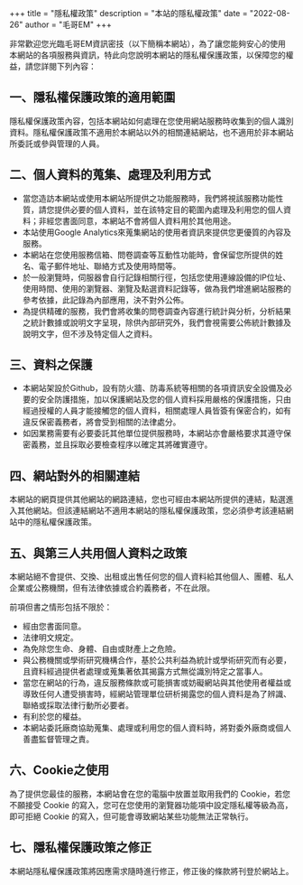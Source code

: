 +++
title = "隱私權政策"
description = "本站的隱私權政策"
date = "2022-08-26"
author = "毛哥EM"
+++



非常歡迎您光臨毛哥EM資訊密技（以下簡稱本網站），為了讓您能夠安心的使用本網站的各項服務與資訊，特此向您說明本網站的隱私權保護政策，以保障您的權益，請您詳閱下列內容：

## 一、隱私權保護政策的適用範圍  

隱私權保護政策內容，包括本網站如何處理在您使用網站服務時收集到的個人識別資料。隱私權保護政策不適用於本網站以外的相關連結網站，也不適用於非本網站所委託或參與管理的人員。

## 二、個人資料的蒐集、處理及利用方式

* 當您造訪本網站或使用本網站所提供之功能服務時，我們將視該服務功能性質，請您提供必要的個人資料，並在該特定目的範圍內處理及利用您的個人資料；非經您書面同意，本網站不會將個人資料用於其他用途。
* 本站使用Google Analytics來蒐集網站的使用者資訊來提供您更優質的內容及服務。
* 本網站在您使用服務信箱、問卷調查等互動性功能時，會保留您所提供的姓名、電子郵件地址、聯絡方式及使用時間等。
* 於一般瀏覽時，伺服器會自行記錄相關行徑，包括您使用連線設備的IP位址、使用時間、使用的瀏覽器、瀏覽及點選資料記錄等，做為我們增進網站服務的參考依據，此記錄為內部應用，決不對外公佈。
* 為提供精確的服務，我們會將收集的問卷調查內容進行統計與分析，分析結果之統計數據或說明文字呈現，除供內部研究外，我們會視需要公佈統計數據及說明文字，但不涉及特定個人之資料。

## 三、資料之保護

* 本網站架設於Github，設有防火牆、防毒系統等相關的各項資訊安全設備及必要的安全防護措施，加以保護網站及您的個人資料採用嚴格的保護措施，只由經過授權的人員才能接觸您的個人資料，相關處理人員皆簽有保密合約，如有違反保密義務者，將會受到相關的法律處分。
* 如因業務需要有必要委託其他單位提供服務時，本網站亦會嚴格要求其遵守保密義務，並且採取必要檢查程序以確定其將確實遵守。

## 四、網站對外的相關連結  

本網站的網頁提供其他網站的網路連結，您也可經由本網站所提供的連結，點選進入其他網站。但該連結網站不適用本網站的隱私權保護政策，您必須參考該連結網站中的隱私權保護政策。

## 五、與第三人共用個人資料之政策

本網站絕不會提供、交換、出租或出售任何您的個人資料給其他個人、團體、私人企業或公務機關，但有法律依據或合約義務者，不在此限。

前項但書之情形包括不限於：

* 經由您書面同意。
* 法律明文規定。
* 為免除您生命、身體、自由或財產上之危險。
* 與公務機關或學術研究機構合作，基於公共利益為統計或學術研究而有必要，且資料經過提供者處理或蒐集著依其揭露方式無從識別特定之當事人。
* 當您在網站的行為，違反服務條款或可能損害或妨礙網站與其他使用者權益或導致任何人遭受損害時，經網站管理單位研析揭露您的個人資料是為了辨識、聯絡或採取法律行動所必要者。
* 有利於您的權益。
* 本網站委託廠商協助蒐集、處理或利用您的個人資料時，將對委外廠商或個人善盡監督管理之責。

## 六、Cookie之使用  

為了提供您最佳的服務，本網站會在您的電腦中放置並取用我們的 Cookie，若您不願接受 Cookie 的寫入，您可在您使用的瀏覽器功能項中設定隱私權等級為高，即可拒絕 Cookie 的寫入，但可能會導致網站某些功能無法正常執行。

## 七、隱私權保護政策之修正

本網站隱私權保護政策將因應需求隨時進行修正，修正後的條款將刊登於網站上。
